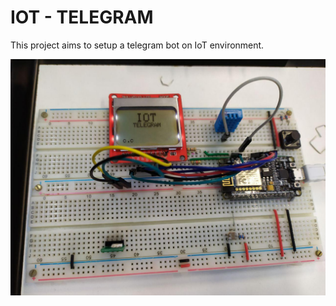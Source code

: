 # IOT - TELEGRAM
This project aims to setup a telegram bot on IoT environment.



![Circuit](/imgs/circuit.jpg)
